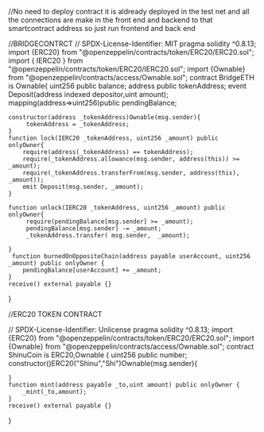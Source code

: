 
//No need to deploy contract it is aldready deployed in the test net and all the connections are make in the front end and backend to that smartcontract address so  just run frontend and back end 






//BRIDGECONTRCT
// SPDX-License-Identifier: MIT
pragma solidity ^0.8.13;
import {ERC20} from "@openzeppelin/contracts/token/ERC20/ERC20.sol";
import { IERC20 } from "@openzeppelin/contracts/token/ERC20/IERC20.sol";
import {Ownable} from "@openzeppelin/contracts/access/Ownable.sol";
contract BridgeETH is Ownable{
    uint256 public balance;
    address public tokenAddress;
    event Deposit(address indexed depositor,uint amount);
    mapping(address=>uint256)public pendingBalance;


    constructor(address _tokenAddress)Ownable(msg.sender){
         tokenAddress = _tokenAddress;
    }
    function lock(IERC20 _tokenAddress, uint256 _amount) public  onlyOwner{
        require(address(_tokenAddress) == tokenAddress);
        require(_tokenAddress.allowance(msg.sender, address(this)) >= _amount);
        require(_tokenAddress.transferFrom(msg.sender, address(this), _amount));
        emit Deposit(msg.sender, _amount);
    }

    function unlock(IERC20 _tokenAddress, uint256 _amount) public onlyOwner{
         require(pendingBalance[msg.sender] >= _amount);
         pendingBalance[msg.sender] -= _amount;
         _tokenAddress.transfer( msg.sender,  _amount);

    }
     function burnedOnOppositeChain(address payable userAccount, uint256 _amount) public onlyOwner {
        pendingBalance[userAccount] += _amount;
    }
    receive() external payable {}


}

//ERC20 TOKEN CONTRACT

// SPDX-License-Identifier: Unlicense
pragma solidity ^0.8.13;
import {ERC20} from "@openzeppelin/contracts/token/ERC20/ERC20.sol";
import {Ownable} from "@openzeppelin/contracts/access/Ownable.sol";
contract ShinuCoin is ERC20,Ownable {
    uint256 public number;
    constructor()ERC20("Shinu","Shi")Ownable(msg.sender){

    }
    function mint(address payable _to,uint amount) public onlyOwner {
        _mint(_to,amount);
    }
    receive() external payable {}


 }

